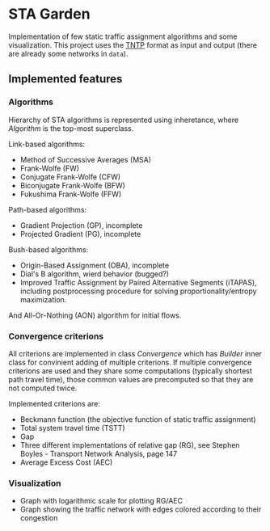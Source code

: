 # STA Garden
Implementation of few static traffic assignment algorithms and some visualization. This project uses the [TNTP](https://github.com/bstabler/TransportationNetworks)
format as input and output (there are already some networks in `data`).

## Implemented features

### Algorithms
Hierarchy of STA algorithms is represented using inheretance, where *Algorithm* is the top-most superclass.

Link-based algorithms:
- Method of Successive Averages (MSA)
- Frank-Wolfe (FW)
- Conjugate Frank-Wolfe (CFW)
- Biconjugate Frank-Wolfe (BFW)
- Fukushima Frank-Wolfe (FFW)

Path-based algorithms:
- Gradient Projection (GP), incomplete
- Projected Gradient (PG), incomplete

Bush-based algorithms:
- Origin-Based Assignment (OBA), incomplete
- Dial's B algorithm, wierd behavior (bugged?)
- Improved Traffic Assignment by Paired Alternative Segments (iTAPAS), including postprocessing procedure for solving proportionality/entropy maximization.

And All-Or-Nothing (AON) algorithm for initial flows.


### Convergence criterions
All criterions are implemented in class *Convergence* which has *Builder* inner class for convinient adding of multiple criterions.
If multiple convergence criterions are used and they share some computations (typically shortest path travel time), those common values
are precomputed so that they are not computed twice.

Implemented criterions are:
- Beckmann function (the objective function of static traffic assignment)
- Total system travel time (TSTT)
- Gap
- Three different implementations of relative gap (RG), see Stephen Boyles - Transport Network Analysis, page 147
- Average Excess Cost (AEC)


### Visualization
- Graph with logarithmic scale for plotting RG/AEC
- Graph showing the traffic network with edges colored according to their congestion
